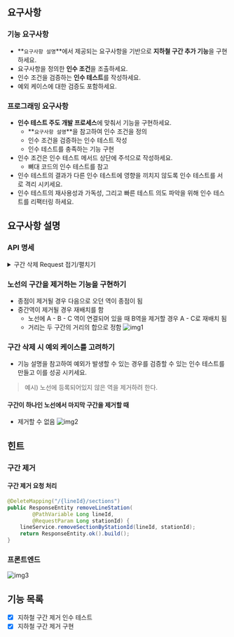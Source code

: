 ## 요구사항

### 기능 요구사항
- **`요구사항 설명`**에서 제공되는 요구사항을 기반으로 **지하철 구간 추가 기능**을 구현하세요.
- 요구사항을 정의한 **인수 조건**을 조출하세요.
- 인수 조건을 검증하는 **인수 테스트**를 작성하세요.
- 예외 케이스에 대한 검증도 포함하세요.

### 프로그래밍 요구사항
- **인수 테스트 주도 개발 프로세스**에 맞춰서 기능을 구현하세요.
    - **`요구사항 설명`**을 참고하여 인수 조건을 정의
    - 인수 조건을 검증하는 인수 테스트 작성
    - 인수 테스트를 충족하는 기능 구현
- 인수 조건은 인수 테스트 메서드 상단에 주석으로 작성하세요.
    - 뼈대 코드의 인수 테스트를 참고
- 인수 테스트의 결과가 다른 인수 테스트에 영향을 끼치지 않도록 인수 테스트를 서로 격리 시키세요.
- 인수 테스트의 재사용성과 가독성, 그리고 빠른 테스트 의도 파악을 위해 인수 테스트를 리팩터링 하세요.

## 요구사항 설명

### API 명세
<details>
<summary>구간 삭제 Request 접기/펼치기</summary>

#### 지하철 구간 삭제 request
```http
DELETE /lines/1/sections?stationId=2 HTTP/1.1
accept: */*
host: localhost:52165
```
</details>

### 노선의 구간을 제거하는 기능을 구현하기
- 종점이 제거될 경우 다음으로 오던 역이 종점이 됨
- 중간역이 제거될 경우 재배치를 함
    - 노선에 A - B - C 역이 연결되어 있을 때 B역을 제거할 경우 A - C로 재배치 됨
    - 거리는 두 구간의 거리의 합으로 정함
![img1](https://nextstep-storage.s3.ap-northeast-2.amazonaws.com/a8751b272c36421481c779e5a743a928)

### 구간 삭제 시 예외 케이스를 고려하기
- 기능 설명을 참고하여 예외가 발생할 수 있는 경우를 검증할 수 있는 인수 테스트를 만들고 이를 성공 시키세요.
> 예시) 노선에 등록되어있지 않은 역을 제거하려 한다.

#### 구간이 하나인 노선에서 마지막 구간을 제거할 때
- 제거할 수 없음
![img2](https://nextstep-storage.s3.ap-northeast-2.amazonaws.com/b8db3f754c2c4d3684dafe29eae53270)

## 힌트

### 구간 제거

#### 구간 제거 요청 처리
```java
@DeleteMapping("/{lineId}/sections")
public ResponseEntity removeLineStation(
        @PathVariable Long lineId,
        @RequestParam Long stationId) {
    lineService.removeSectionByStationId(lineId, stationId);
    return ResponseEntity.ok().build();
}
```

### 프론트엔드
![img3](https://techcourse-storage.s3.ap-northeast-2.amazonaws.com/019e7f82cb5d4b0d833ce41e3c43fd0f)

## 기능 목록
- [x] 지하철 구간 제거 인수 테스트
- [x] 지하철 구간 제거 구현
